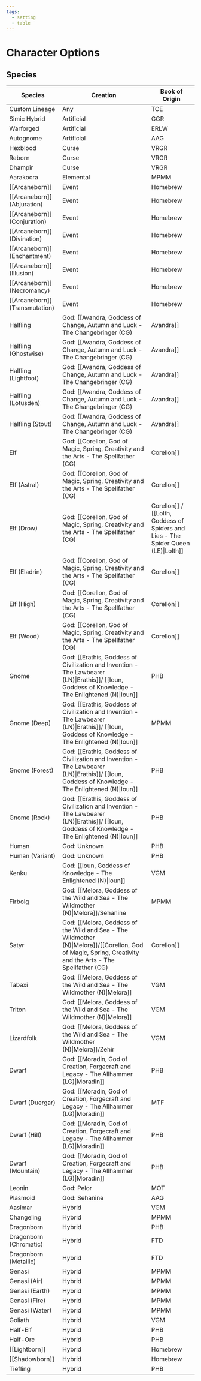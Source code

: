 ```yaml
---
tags:
  - setting
  - table
---
```

# Character Options
## Species

| Species                        | Creation                                                                                                                                              | Book of Origin |
| ------------------------------ | ----------------------------------------------------------------------------------------------------------------------------------------------------- | -------------- |
| Custom Lineage                 | Any                                                                                                                                                   | TCE            |
| Simic Hybrid                   | Artificial                                                                                                                                            | GGR            |
| Warforged                      | Artificial                                                                                                                                            | ERLW           |
| Autognome                      | Artificial                                                                                                                                            | AAG            |
| Hexblood                       | Curse                                                                                                                                                 | VRGR           |
| Reborn                         | Curse                                                                                                                                                 | VRGR           |
| Dhampir                        | Curse                                                                                                                                                 | VRGR           |
| Aarakocra                      | Elemental                                                                                                                                             | MPMM           |
| [[Arcaneborn]]                 | Event                                                                                                                                                 | Homebrew       |
| [[Arcaneborn]] (Abjuration)    | Event                                                                                                                                                 | Homebrew       |
| [[Arcaneborn]] (Conjuration)   | Event                                                                                                                                                 | Homebrew       |
| [[Arcaneborn]] (Divination)    | Event                                                                                                                                                 | Homebrew       |
| [[Arcaneborn]] (Enchantment)   | Event                                                                                                                                                 | Homebrew       |
| [[Arcaneborn]] (Illusion)      | Event                                                                                                                                                 | Homebrew       |
| [[Arcaneborn]] (Necromancy)    | Event                                                                                                                                                 | Homebrew       |
| [[Arcaneborn]] (Transmutation) | Event                                                                                                                                                 | Homebrew       |
| Halfling                       | God: [[Avandra, Goddess of Change, Autumn and Luck - The Changebringer (CG)|Avandra]]                                                                        | PHB            |
| Halfling (Ghostwise)           | God: [[Avandra, Goddess of Change, Autumn and Luck - The Changebringer (CG)|Avandra]]                                                                        | SCAG           |
| Halfling (Lightfoot)           | God: [[Avandra, Goddess of Change, Autumn and Luck - The Changebringer (CG)|Avandra]]                                                                        | PHB            |
| Halfling (Lotusden)            | God: [[Avandra, Goddess of Change, Autumn and Luck - The Changebringer (CG)|Avandra]]                                                                        | EGW            |
| Halfling (Stout)               | God: [[Avandra, Goddess of Change, Autumn and Luck - The Changebringer (CG)|Avandra]]                                                                        | PHB            |
| Elf                            | God: [[Corellon, God of Magic, Spring, Creativity and the Arts - The Spellfather (CG)|Corellon]]                                                                         | PHB            |
| Elf (Astral)                   | God: [[Corellon, God of Magic, Spring, Creativity and the Arts - The Spellfather (CG)|Corellon]]                                                                         | AAG            |
| Elf (Drow)                     | God: [[Corellon, God of Magic, Spring, Creativity and the Arts - The Spellfather (CG)|Corellon]] / [[Lolth, Goddess of Spiders and Lies - The Spider Queen (LE)\|Lolth]] | PHB            |
| Elf (Eladrin)                  | God: [[Corellon, God of Magic, Spring, Creativity and the Arts - The Spellfather (CG)|Corellon]]                                                                         | MTF            |
| Elf (High)                     | God: [[Corellon, God of Magic, Spring, Creativity and the Arts - The Spellfather (CG)|Corellon]]                                                                         | PHB            |
| Elf (Wood)                     | God: [[Corellon, God of Magic, Spring, Creativity and the Arts - The Spellfather (CG)|Corellon]]                                                                         | PHB            |
| Gnome                          | God: [[Erathis, Goddess of Civilization and Invention - The Lawbearer (LN)\|Erathis]]/ [[Ioun, Goddess of Knowledge - The Enlightened (N)\|Ioun]]     | PHB            |
| Gnome (Deep)                   | God: [[Erathis, Goddess of Civilization and Invention - The Lawbearer (LN)\|Erathis]]/ [[Ioun, Goddess of Knowledge - The Enlightened (N)\|Ioun]]     | MPMM           |
| Gnome (Forest)                 | God: [[Erathis, Goddess of Civilization and Invention - The Lawbearer (LN)\|Erathis]]/ [[Ioun, Goddess of Knowledge - The Enlightened (N)\|Ioun]]     | PHB            |
| Gnome (Rock)                   | God: [[Erathis, Goddess of Civilization and Invention - The Lawbearer (LN)\|Erathis]]/ [[Ioun, Goddess of Knowledge - The Enlightened (N)\|Ioun]]     | PHB            |
| Human                          | God: Unknown                                                                                                                                          | PHB            |
| Human (Variant)                | God: Unknown                                                                                                                                          | PHB            |
| Kenku                          | God: [[Ioun, Goddess of Knowledge - The Enlightened (N)\|Ioun]]                                                                                       | VGM            |
| Firbolg                        | God: [[Melora, Goddess of the Wild and Sea - The Wildmother (N)\|Melora]]/Sehanine                                                                    | MPMM           |
| Satyr                          | God: [[Melora, Goddess of the Wild and Sea - The Wildmother (N)\|Melora]]/[[Corellon, God of Magic, Spring, Creativity and the Arts - The Spellfather (CG)|Corellon]]    | MOT            |
| Tabaxi                         | God: [[Melora, Goddess of the Wild and Sea - The Wildmother (N)\|Melora]]                                                                             | VGM            |
| Triton                         | God: [[Melora, Goddess of the Wild and Sea - The Wildmother (N)\|Melora]]                                                                             | VGM            |
| Lizardfolk                     | God: [[Melora, Goddess of the Wild and Sea - The Wildmother (N)\|Melora]]/Zehir                                                                       | VGM            |
| Dwarf                          | God: [[Moradin, God of Creation, Forgecraft and Legacy - The Allhammer (LG)\|Moradin]]                                                                                                                                          | PHB            |
| Dwarf (Duergar)                | God: [[Moradin, God of Creation, Forgecraft and Legacy - The Allhammer (LG)\|Moradin]]                                                                                                                                          | MTF            |
| Dwarf (Hill)                   | God: [[Moradin, God of Creation, Forgecraft and Legacy - The Allhammer (LG)\|Moradin]]                                                                                                                                          | PHB            |
| Dwarf (Mountain)               | God: [[Moradin, God of Creation, Forgecraft and Legacy - The Allhammer (LG)\|Moradin]]                                                                                                                                          | PHB            |
| Leonin                         | God: Pelor                                                                                                                                            | MOT            |
| Plasmoid                       | God: Sehanine                                                                                                                                         | AAG            |
| Aasimar                        | Hybrid                                                                                                                                                | VGM            |
| Changeling                     | Hybrid                                                                                                                                                | MPMM           |
| Dragonborn                     | Hybrid                                                                                                                                                | PHB            |
| Dragonborn (Chromatic)         | Hybrid                                                                                                                                                | FTD            |
| Dragonborn (Metallic)          | Hybrid                                                                                                                                                | FTD            |
| Genasi                         | Hybrid                                                                                                                                                | MPMM           |
| Genasi (Air)                   | Hybrid                                                                                                                                                | MPMM           |
| Genasi (Earth)                 | Hybrid                                                                                                                                                | MPMM           |
| Genasi (Fire)                  | Hybrid                                                                                                                                                | MPMM           |
| Genasi (Water)                 | Hybrid                                                                                                                                                | MPMM           |
| Goliath                        | Hybrid                                                                                                                                                | VGM            |
| Half-Elf                       | Hybrid                                                                                                                                                | PHB            |
| Half-Orc                       | Hybrid                                                                                                                                                | PHB            |
| [[Lightborn]]                  | Hybrid                                                                                                                                                | Homebrew       |
| [[Shadowborn]]                 | Hybrid                                                                                                                                                | Homebrew       |
| Tiefling                       | Hybrid                                                                                                                                                | PHB            |

